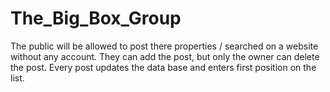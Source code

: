 # The_Big_Box_Group


The public will be allowed to post there properties / searched on a website without any account. They can add the post, but only the owner can delete the post. Every post updates the data base and enters first position on the list.